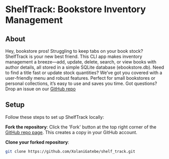 # ShelfTrack: Bookstore Inventory Management

## About
Hey, bookstore pros! Struggling to keep tabs on your book stock? ShelfTrack is your new best friend. This CLI app makes inventory management a breeze—add, update, delete, search, or view books with author details, all stored in a simple SQLite database (ebookstore.db). Need to find a title fast or update stock quantities? We’ve got you covered with a user-friendly menu and robust features. Perfect for small bookstores or personal collections, it’s easy to use and saves you time. Got questions? Drop an issue on our [GitHub repo](https://github.com/XolaniGatebe/shelf_track)

## Setup
Follow these steps to set up ShelfTrack locally:

**Fork the repository**:
Click the 'Fork' button at the top right corner of the [GitHub repo page](https://github.com/XolaniGatebe/shelf_track).
This creates a copy in your GitHub account.

**Clone your forked repository**:
```bash
git clone https://github.com/XolaniGatebe/shelf_track.git

